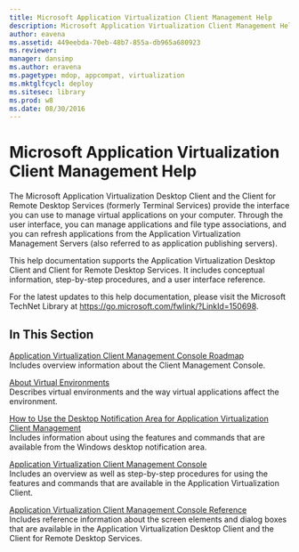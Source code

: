 ```yaml
---
title: Microsoft Application Virtualization Client Management Help
description: Microsoft Application Virtualization Client Management Help
author: eavena
ms.assetid: 449eebda-70eb-48b7-855a-db965a680923
ms.reviewer: 
manager: dansimp
ms.author: eravena
ms.pagetype: mdop, appcompat, virtualization
ms.mktglfcycl: deploy
ms.sitesec: library
ms.prod: w8
ms.date: 08/30/2016
---
```



# Microsoft Application Virtualization Client Management Help


The Microsoft Application Virtualization Desktop Client and the Client for Remote Desktop Services (formerly Terminal Services) provide the interface you can use to manage virtual applications on your computer. Through the user interface, you can manage applications and file type associations, and you can refresh applications from the Application Virtualization Management Servers (also referred to as application publishing servers).

This help documentation supports the Application Virtualization Desktop Client and Client for Remote Desktop Services. It includes conceptual information, step-by-step procedures, and a user interface reference.

For the latest updates to this help documentation, please visit the Microsoft TechNet Library at <https://go.microsoft.com/fwlink/?LinkId=150698>.

## In This Section


<a href="" id="application-virtualization-client-management-console-roadmap"></a>[Application Virtualization Client Management Console Roadmap](application-virtualization-client-management-console-roadmap.md)  
Includes overview information about the Client Management Console.

<a href="" id="about-virtual-environments"></a>[About Virtual Environments](about-virtual-environments.md)  
Describes virtual environments and the way virtual applications affect the environment.

<a href="" id="how-to-use-the-desktop-notification-area-for-application-virtualization-client-management"></a>[How to Use the Desktop Notification Area for Application Virtualization Client Management](how-to-use-the-desktop-notification-area-for-application-virtualization-client-management.md)  
Includes information about using the features and commands that are available from the Windows desktop notification area.

<a href="" id="application-virtualization-client-management-console"></a>[Application Virtualization Client Management Console](application-virtualization-client-management-console.md)  
Includes an overview as well as step-by-step procedures for using the features and commands that are available in the Application Virtualization Client.

<a href="" id="application-virtualization-client-management-console-reference"></a>[Application Virtualization Client Management Console Reference](application-virtualization-client-management-console-reference.md)  
Includes reference information about the screen elements and dialog boxes that are available in the Application Virtualization Desktop Client and the Client for Remote Desktop Services.

 

 





